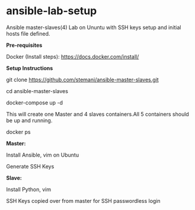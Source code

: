 # ansible-lab-setup

Ansible master-slaves(4) Lab on Ununtu with SSH keys setup and initial hosts file defined.

**Pre-requisites**

Docker (Install steps): https://docs.docker.com/install/

**Setup Instructions**

git clone https://github.com/stemani/ansible-master-slaves.git

cd ansible-master-slaves

docker-compose up -d

This will create one Master and 4 slaves containers.All 5 containers should be up and running.

docker ps 

**Master:**

Install Ansible, vim on Ubuntu

Generate SSH Keys


**Slave:**

Install Python, vim

SSH Keys copied over from master for SSH passwordless login
